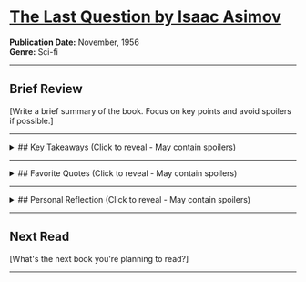 # [The Last Question by Isaac Asimov](https://en.wikipedia.org/wiki/The_Last_Question)

**Publication Date:** November, 1956  
**Genre:** Sci-fi

---


## Brief Review

[Write a brief summary of the book. Focus on key points and avoid spoilers if possible.]

---

<details>
<summary>## Key Takeaways (Click to reveal - May contain spoilers)</summary>

- [Takeaway 1]  
- [Takeaway 2]  
- [Takeaway 3]  

</details>

---

<details>
<summary>## Favorite Quotes (Click to reveal - May contain spoilers)</summary>

> "[Quote 1]"  
> *(Page/Chapter if applicable)*  

> "[Quote 2]"  
> *(Page/Chapter if applicable)*  

</details>

---

<details>
<summary>## Personal Reflection (Click to reveal - May contain spoilers)</summary>

[Share your thoughts about the book. How did it resonate with you? Any lessons or perspectives gained?]

</details>

---

## Next Read
[What's the next book you're planning to read?]

---
